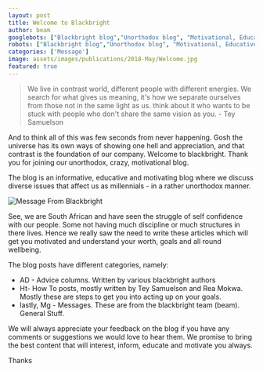 ```yaml
---
layout: post
title: Welcome to Blackbright
author: beam
googlebots: ["Blackbright blog","Unorthodox blog", "Motivational, Educative blog", "South Africa"]
robots: ["Blackbright blog","Unorthodox blog", "Motivational, Educative blog", "South Africa"]
categories: ['Message']
image: assets/images/publications/2018-May/Welcome.jpg
featured: true
---
```


> We live in contrast world, different people with different energies. We search for what gives us meaning, it's how we separate ourselves from those not in the same light as us. think about it who wants to be stuck with people who don't share the same vision as you. - Tey Samuelson

And to think all of this was few seconds from never happening. Gosh the universe has its own ways of showing one hell and appreciation, and that contrast is the foundation of our company. Welcome to blackbright. Thank you for joining our unorthodox, crazy, motivational blog.

The blog is an informative, educative and motivating blog where we discuss diverse issues that affect us as millennials - in a rather unorthodox manner.

![Message From Blackbright]({{site.baseurl}}/assets/images/publications/2018-May/welcome-banner.jpg)

See, we are South African and have seen the struggle of self confidence with our people. Some not having much discipline or much structures in there lives. Hence we really saw the need to write these articles which will get you motivated and understand your worth, goals and all round wellbeing.

The blog posts have different categories, namely:

* AD - Advice columns. Written by various blackbright authors
* Ht- How To posts, mostly written by Tey Samuelson and Rea Mokwa. Mostly these are steps to get you into acting up on your goals.
* lastly, Mg - Messages. These are from the blackbright team (beam). General Stuff.

We will always appreciate your feedback on the blog if you have any comments or suggestions we would love to hear them. We promise to bring the best content that will interest, inform, educate and motivate you always.

Thanks